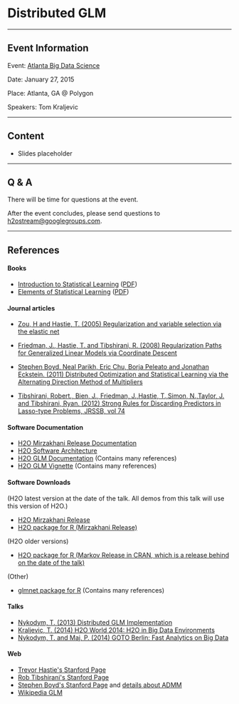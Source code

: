 # Distributed GLM

---

## Event Information

Event: [Atlanta Big Data Science](http://www.meetup.com/Atlanta-Big-Data/events/219651141/)

Date: January 27, 2015

Place: Atlanta, GA @ Polygon

Speakers: Tom Kraljevic

---

## Content

* Slides placeholder

---

## Q & A

There will be time for questions at the event.

After the event concludes, please send questions to <h2ostream@googlegroups.com>.

---

## References

#### Books

* [Introduction to Statistical Learning](http://www-bcf.usc.edu/~gareth/ISL/) ([PDF](http://www-bcf.usc.edu/~gareth/ISL/ISLR%20Fourth%20Printing.pdf))
* [Elements of Statistical Learning](http://statweb.stanford.edu/~tibs/ElemStatLearn/) ([PDF](http://statweb.stanford.edu/~tibs/ElemStatLearn/printings/ESLII_print10.pdf))

#### Journal articles

* [Zou, H and Hastie, T. (2005) Regularization and variable selection via the elastic net](<http://web.stanford.edu/~hastie/Papers/B67.2%20(2005)%20301-320%20Zou%20&%20Hastie.pdf>)

* [Friedman, J., Hastie, T. and Tibshirani, R. (2008) Regularization Paths for Generalized Linear Models via Coordinate Descent](http://www.stanford.edu/~hastie/Papers/glmnet.pdf)

* [Stephen Boyd, Neal Parikh, Eric Chu, Borja Peleato and Jonathan Eckstein. (2011) Distributed Optimization and Statistical Learning via the Alternating Direction Method of Multipliers](http://stanford.edu/~boyd/papers/pdf/admm_distr_stats.pdf)

* [Tibshirani, Robert., Bien, J., Friedman, J.,Hastie, T.,Simon, N.,Taylor, J. and Tibshirani, Ryan. (2012) Strong Rules for Discarding Predictors in Lasso-type Problems, JRSSB, vol 74](http://www-stat.stanford.edu/~tibs/ftp/strong.pdf)


#### Software Documentation

* [H2O Mirzakhani Release Documentation](http://h2o-release.s3.amazonaws.com/h2o/rel-mirzakhani/2/docs-website/index.html)
* [H2O Software Architecture](http://h2o-release.s3.amazonaws.com/h2o/rel-mirzakhani/2/docs-website/developuser/h2o_sw_arch.html)
* [H2O GLM Documentation](http://h2o-release.s3.amazonaws.com/h2o/rel-mirzakhani/2/docs-website/datascience/glm.html) (Contains many references)
* [H2O GLM Vignette](https://github.com/h2oai/h2o/blob/master/docs/glm/GLM_Vignette.pdf) (Contains many references)

#### Software Downloads

(H2O latest version at the date of the talk.  All demos from this talk will use this version of H2O.)

* [H2O Mirzakhani Release](http://h2o-release.s3.amazonaws.com/h2o/rel-mirzakhani/2/index.html)
* [H2O package for R (Mirzakhani Release)](http://h2o-release.s3.amazonaws.com/h2o/rel-mirzakhani/2/index.html#R)

(H2O older versions)

* [H2O package for R (Markov Release in CRAN, which is a release behind on the date of the talk)](http://cran.r-project.org/web/packages/h2o/index.html)

(Other)

* [glmnet package for R](http://cran.r-project.org/web/packages/glmnet/index.html) (Contains many references)

#### Talks

* [Nykodym, T. (2013) Distributed GLM Implementation](../2013_06_13_GLM/glm_talk2.pdf)
* [Kraljevic, T. (2014) H2O World 2014: H2O in Big Data Environments](https://github.com/h2oai/h2o-training/blob/master/tutorials/bigdataenv/H2OinBigDataEnvironments.pdf)
* [Nykodym, T. and Maj, P. (2014) GOTO Berlin: Fast Analytics on Big Data](../2014_11_06_GOTO_Berlin/PetrMaj_and_TomasNykodym_FastAnalyticsOnBigData.pdf)

#### Web

* [Trevor Hastie's Stanford Page](http://web.stanford.edu/~hastie/)
* [Rob Tibshirani's Stanford Page](http://statweb.stanford.edu/~tibs/)
* [Stephen Boyd's Stanford Page](http://stanford.edu/~boyd) and [details about ADMM](http://stanford.edu/~boyd/admm.html)
* [Wikipedia GLM](http://en.wikipedia.org/wiki/Generalized_linear_model)
